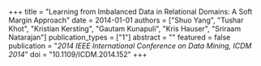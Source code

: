 +++
title = "Learning from Imbalanced Data in Relational Domains: A Soft Margin Approach"
date = 2014-01-01
authors = ["Shuo Yang", "Tushar Khot", "Kristian Kersting", "Gautam Kunapuli", "Kris Hauser", "Sriraam Natarajan"]
publication_types = ["1"]
abstract = ""
featured = false
publication = "*2014 IEEE International Conference on Data Mining, ICDM 2014*"
doi = "10.1109/ICDM.2014.152"
+++

